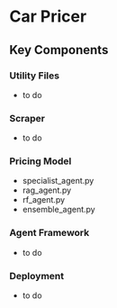 # Car Pricer

## Key Components

### Utility Files
- to do
### Scraper
- to do
### Pricing Model
- specialist_agent.py
- rag_agent.py
- rf_agent.py
- ensemble_agent.py
### Agent Framework
- to do
### Deployment
- to do
